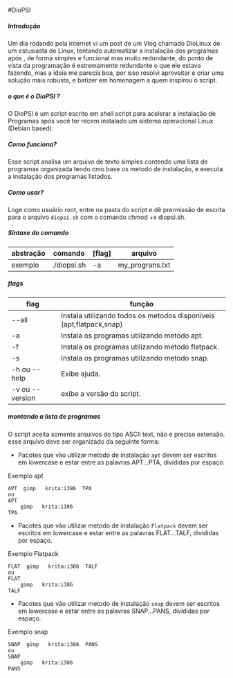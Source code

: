 #DioPSI
##### Introdução
   Um dia rodando pela internet vi um post de um Vlog chamado DioLinux  de um estusiasta de Linux, tentando automatizar a instalação dos programas após , de forma simples e funcional mas muito redundante, do ponto de vista da programação é estremamente redundante o que ele estava fazendo, mas a ideia me parecia boa, por isso resolvi aproveitar e criar uma solução mais robusta, e batizer em homenagem a quem inspirou o script.

##### o que é o DioPSI ?
   O DioPSI é um script escrito em shell script para acelerar a instalação de Programas após você ter recem instalado um sistema operacional Linux (Debian based).

##### Como funciona?

   Esse script analisa um arquivo de texto simples contendo uma lista de programas organizada tendo cmo base os metodo de instalação,  e executa a instalação dos programas listados.     

##### Como usar?

   Loge como usuário root, entre na pasta do script e dê prermissão de escrita para o arquivo `diopsi.sh` com o comando chmod +x diopsi.sh.     

##### Sintaxe do comando

abstração | comando  | [flag] | arquivo   
------------- | -------------|------------- | -------------
 exemplo   |./diopsi.sh     | -a    | my_prograns.txt

##### flags

flag| função
------------- | -------------
 --all   |   Instala utilizando todos os metodos disponíveis (apt,flatpack,snap)
 -a     |     Instala os programas utilizando metodo apt.
 -f     |     Instala os programas utilizando metodo flatpack.
 -s     |      Instala os programas utilizando metodo snap.
    -h ou --help |     Exibe ajuda.              
    -v ou --version |  exibe a versão do script.

##### montando a lista de programas 

O script aceita somente arquivos do tipo ASCII text, não é preciso extensão. esse arquivo deve ser organizado da seguinte forma:

- Pacotes que vão utilizar metodo de instalação `apt` devem ser escritos em lowercase e estar entre as palavras APT...PTA, divididas por espaço.

Exemplo apt

    APT  gimp   krita:i386  TPA
    ou 
    APT
        gimp   krita:i386
    TPA

- Pacotes que vão utilizar metodo de instalação `Flatpack` devem ser escritos em lowercase e estar entre as palavras FLAT...TALF, divididas por espaço.

Exemplo Flatpack

    FLAT  gimp   krita:i386  TALF
    ou 
    FLAT
        gimp   krita:i386
    TALF

- Pacotes que vão utilizar metodo de instalação `snap` devem ser escritos em lowercase e estar entre as palavras SNAP...PANS, divididas por espaço.

Exemplo snap

    SNAP  gimp   krita:i386  PANS
    ou 
    SNAP
        gimp   krita:i386
    PANS


